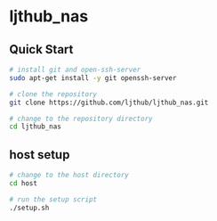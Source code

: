 # ljthub_nas
 
Quick Start
-----------
 
```bash
# install git and open-ssh-server
sudo apt-get install -y git openssh-server

# clone the repository
git clone https://github.com/ljthub/ljthub_nas.git

# change to the repository directory
cd ljthub_nas
```

host setup
----------
 
```bash
# change to the host directory
cd host

# run the setup script
./setup.sh
```